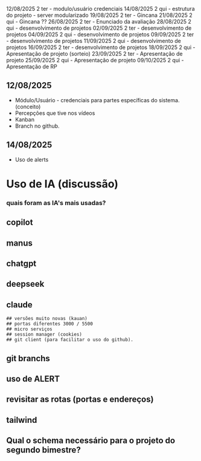 


12/08/2025		2	ter - modulo/usuário credenciais
14/08/2025		2	qui - estrutura do projeto - server modularizado
19/08/2025		2	ter - Gincana
21/08/2025		2	qui - Gincana ??
26/08/2025		2	ter - Enunciado da avaliação
28/08/2025		2	qui - desenvolvimento de projetos
02/09/2025		2	ter - desenvolvimento de projetos
04/09/2025		2	qui - desenvolvimento de projetos
09/09/2025		2	ter - desenvolvimento de projetos
11/09/2025		2	qui - desenvolvimento de projetos
16/09/2025		2	ter - desenvolvimento de projetos
18/09/2025		2	qui - Apresentação de projeto (sorteio)
23/09/2025		2	ter - Apresentação de projeto
25/09/2025		2	qui - Apresentação de projeto
09/10/2025		2	qui - Apresentação de RP


## 12/08/2025
 - Módulo/Usuário  - credenciais para partes específicas do sistema. (conceito)
 - Percepções que tive nos vídeos
 - Kanban
 - Branch no github.

## 14/08/2025
 - Uso de alerts


# Uso de IA (discussão)
### quais foram as IA's mais usadas?
## copilot
## manus
## chatgpt
## deepseek
## claude


    ## versões muito novas (kauan)
    ## portas diferentes 3000 / 5500
    ## micro serviços
    ## session manager (cookies)
    ## git client (para facilitar o uso do github).

## git branchs

## uso de ALERT

## revisitar as rotas (portas e endereços)



## tailwind

## Qual o schema necessário para o projeto do segundo bimestre?


